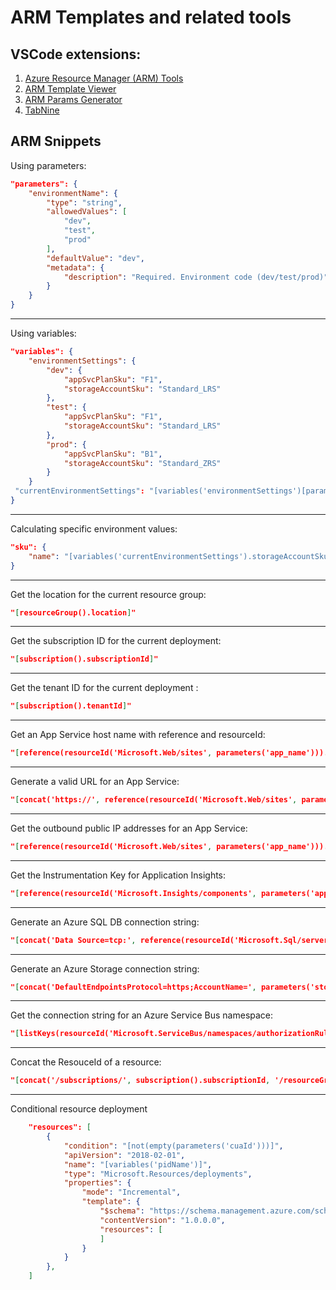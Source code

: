 # ARM Templates and related tools

## VSCode extensions:

1. <a href="https://marketplace.visualstudio.com/items?itemName=msazurermtools.azurerm-vscode-tools" target="_blank">Azure Resource Manager (ARM) Tools</a>
2. <a href="https://marketplace.visualstudio.com/items?itemName=bencoleman.armview" target="_blank">ARM Template Viewer</a>
3. <a href="https://marketplace.visualstudio.com/items?itemName=wilfriedwoivre.arm-params-generator" target="_blank">ARM Params Generator</a>
4. <a href="https://marketplace.visualstudio.com/items?itemName=TabNine.tabnine-vscode" target="_blank">TabNine</a>


## ARM Snippets

Using parameters:
```json
"parameters": {
    "environmentName": {
        "type": "string",
        "allowedValues": [
            "dev",
            "test",
            "prod"
        ],
        "defaultValue": "dev",
        "metadata": {
            "description": "Required. Environment code (dev/test/prod)"
        }
    }
}
```

- - -

Using variables: 
```json
"variables": {
    "environmentSettings": {
        "dev": {
            "appSvcPlanSku": "F1",
            "storageAccountSku": "Standard_LRS"
        },
        "test": {
            "appSvcPlanSku": "F1",
            "storageAccountSku": "Standard_LRS"
        },
        "prod": {
            "appSvcPlanSku": "B1",
            "storageAccountSku": "Standard_ZRS"
        }
    }
 "currentEnvironmentSettings": "[variables('environmentSettings')[parameters('environmentName')]]"
}
```

- - -

Calculating specific environment values:
```json
"sku": {
    "name": "[variables('currentEnvironmentSettings').storageAccountSku]"
}
```

- - -

Get the location for the current resource group:
```json
"[resourceGroup().location]"
```

- - -

Get the subscription ID for the current deployment:
```json
"[subscription().subscriptionId]"
```

- - -

Get the tenant ID for the current deployment :
```json
"[subscription().tenantId]"
```

- - -

Get an App Service host name with reference and resourceId:
```json
"[reference(resourceId('Microsoft.Web/sites', parameters('app_name'))).hostNames[0]]"
```

- - -

Generate a valid URL for an App Service:
```json
"[concat('https://', reference(resourceId('Microsoft.Web/sites', parameters('app_name'))).hostNames[0], '/')]"
```

- - -

Get the outbound public IP addresses for an App Service:
```json
"[reference(resourceId('Microsoft.Web/sites', parameters('app_name'))).outboundIpAddresses]"
```

- - -

Get the Instrumentation Key for Application Insights:
```json
"[reference(resourceId('Microsoft.Insights/components', parameters('app_insight_name'))).InstrumentationKey]"
```

- - -

Generate an Azure SQL DB connection string:
```json
"[concat('Data Source=tcp:', reference(resourceId('Microsoft.Sql/servers', parameters('server_name'))).fullyQualifiedDomainName, ',1433;Initial Catalog=', parameters('db_name'), ';User Id=', parameters('sql_username'), '@', parameters('server_name'), ';Password=', parameters('sql_Password'), ';')]"
```

- - -

Generate an Azure Storage connection string:
```json
"[concat('DefaultEndpointsProtocol=https;AccountName=', parameters('storage_name'), ';AccountKey=', listKeys(resourceId('Microsoft.Storage/storageAccounts', parameters('storage_name')), providers('Microsoft.Storage', 'storageAccounts').apiVersions[0]).keys[0].value)]"
```

- - -

Get the connection string for an Azure Service Bus namespace:
```json
"[listKeys(resourceId('Microsoft.ServiceBus/namespaces/authorizationRules', parameters('namespaces_name'), 'RootManageSharedAccessKey'), providers('Microsoft.ServiceBus', 'namespaces').apiVersions[0]).primaryConnectionString]"
```

- - -

Concat the ResouceId of a resource:
```json
"[concat('/subscriptions/', subscription().subscriptionId, '/resourceGroups/', resourceGroup().name, '/providers/Microsoft.Blah/', variables('blahName'))]",
```

- - -

Conditional resource deployment
```json
    "resources": [
        {
            "condition": "[not(empty(parameters('cuaId')))]",
            "apiVersion": "2018-02-01",
            "name": "[variables('pidName')]",
            "type": "Microsoft.Resources/deployments",
            "properties": {
                "mode": "Incremental",
                "template": {
                    "$schema": "https://schema.management.azure.com/schemas/2015-01-01/deploymentTemplate.json#",
                    "contentVersion": "1.0.0.0",
                    "resources": [
                    ]
                }
            }
        },
    ]
```
